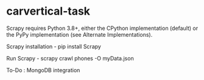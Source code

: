 ﻿# carvertical-task

Scrapy requires Python 3.8+, either the CPython implementation (default) or the PyPy implementation (see Alternate Implementations).

Scrapy installation - pip install Scrapy

Run Scrapy - scrapy crawl phones -O myData.json



To-Do :
MongoDB integration

